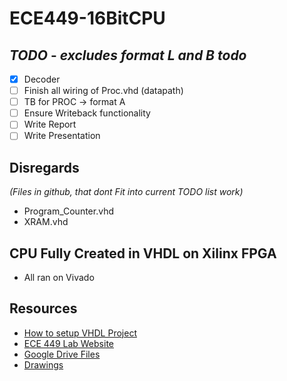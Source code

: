 # ECE449-16BitCPU

## ***TODO*** - *excludes format L and B todo*
- [x] Decoder 
- [ ] Finish all wiring of Proc.vhd (datapath)
- [ ] TB for PROC -> format A
- [ ] Ensure Writeback functionality
- [ ] Write Report
- [ ] Write Presentation

## Disregards
*(Files in github, that dont Fit into current TODO list work)*
- Program_Counter.vhd
- XRAM.vhd


## CPU Fully Created in VHDL on Xilinx FPGA
- All ran on Vivado

## Resources
- [How to setup VHDL Project](https://www.ece.uvic.ca/~ece449/lab/lab/Lab2.pdf)
- [ECE 449 Lab Website](https://www.ece.uvic.ca/~ece449/lab/index.html)
- [Google Drive Files](https://drive.google.com/drive/folders/1tlIO9s_Df8LXeqYccAc6llGytWvw_PAS)
- [Drawings](https://app.diagrams.net)

